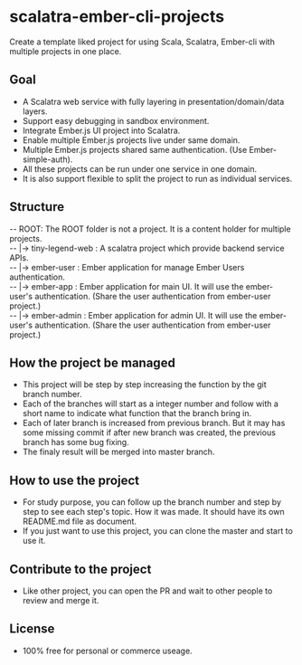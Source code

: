 # scalatra-ember-cli-projects #
Create a template liked project for using Scala, Scalatra, Ember-cli with multiple projects in one place.

## Goal ##

- A Scalatra web service with fully layering in presentation/domain/data layers.
- Support easy debugging in sandbox environment.
- Integrate Ember.js UI project into Scalatra.
- Enable multiple Ember.js projects live under same domain.
- Multiple Ember.js projects shared same authentication. (Use Ember-simple-auth).
- All these projects can be run under one service in one domain. 
- It is also support flexible to split the project to run as individual services.  

## Structure ##

-- ROOT: The ROOT folder is not a project. It is a content holder for multiple projects. \
-- |-> tiny-legend-web : A scalatra project which provide backend service APIs. \
-- |-> ember-user : Ember application for manage Ember Users authentication. \
-- |-> ember-app : Ember application for main UI. It will use the ember-user's authentication. (Share the user authentication from ember-user project.) \
-- |-> ember-admin : Ember application for admin UI. It will use the ember-user's authentication. (Share the user authentication from ember-user project.) 

## How the project be managed ##

- This project will be step by step increasing the function by the git branch number. 
- Each of the branches will start as a integer number and follow with a short name to indicate what function that the branch bring in. 
- Each of later branch is increased from previous branch. But it may has some missing commit if after new branch was created, the previous branch has some bug fixing.
- The finaly result will be merged into master branch. 

## How to use the project ##

- For study purpose, you can follow up the branch number and step by step to see each step's topic. How it was made. It should have its own README.md file as document.
- If you just want to use this project, you can clone the master and start to use it.


## Contribute to the project ##

- Like other project, you can open the PR and wait to other people to review and merge it.

## License ##

- 100% free for personal or commerce useage.